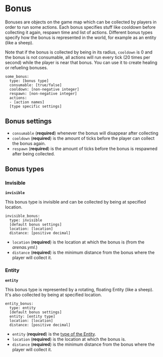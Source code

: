 # Bonus

Bonuses are objects on the game map which can be collected by players in order to run some actions. Each bonus specifies stuff like cooldown before collecting it again, respawn time and list of actions. Different bonus types specify how the bonus is represented in the world, for example as an entity (like a sheep).

Note that if the bonus is collected by being in its radius, `cooldown` is 0 and the bonus is not consumable, all actions will run every tick (20 times per second) while the player is near that bonus. You can use it to create healing or refueling bonuses.

```
some_bonus:
  type: [bonus type]
  consumable: [true/false]
  cooldown: [non-negative integer]
  respawn: [non-negative integer]
  actions:
  - [action names]
  [type specific settings]
```

## Bonus settings

* `consumable` (**required**) whenever the bonus will disappear after collecting
* `cooldown` (**required**) is the amount of ticks before the player can collect the bonus again.
* `respawn` (**required**) is the amount of ticks before the bonus is respawned after being collected.

## Bonus types

### Invisible

**`invisible`**

This bonus type is invisible and can be collected by being at specified location.

```
invisible_bonus:
  type: invisible
  [default bonus settings]
  location: [location]
  distance: [positive decimal]
```

* `location` (**required**) is the location at which the bonus is (from the _arenas.yml_.)
* `distance` (**required**) is the minimum distance from the bonus where the player will collect it.

### Entity

**`entity`**

This bonus type is represented by a rotating, floating Entity (like a sheep). It's also collected by being at specified location.

```
entity_bonus:
  type: entity
  [default bonus settings]
  entity: [entity type]
  location: [location]
  distance: [positive decimal]
```

* `entity` (**required**) is the [type of the Entity](https://hub.spigotmc.org/javadocs/spigot/org/bukkit/entity/EntityType.html).
* `location` (**required**) is the location at which the bonus is.
* `distance` (**required**) is the minimum distance from the bonus where the player will collect it.

